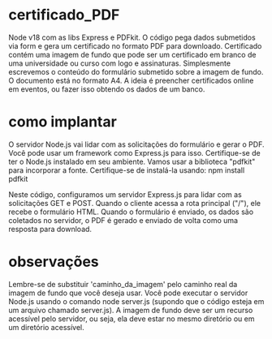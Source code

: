 # certificado_PDF
Node v18 com as libs Express e PDFkit.
O código pega dados submetidos via form e gera um certificado no formato PDF para downloado.
Certificado contém uma imagem de fundo que pode ser um certificado em branco de uma universidade ou curso com logo e assinaturas.
Simplesmente escrevemos o conteúdo do formulário submetido sobre a imagem de fundo. O documento está no formato A4.
A ideia é preencher certificados online em eventos, ou fazer isso obtendo os dados de um banco.

# como implantar
O servidor Node.js vai lidar com as solicitações do formulário e gerar o PDF. Você pode usar um framework como Express.js para isso. Certifique-se de ter o Node.js instalado em seu ambiente. Vamos usar a biblioteca "pdfkit" para incorporar a fonte. Certifique-se de instalá-la usando: npm install pdfkit

Neste código, configuramos um servidor Express.js para lidar com as solicitações GET e POST. Quando o cliente acessa a rota principal ("/"), ele recebe o formulário HTML. Quando o formulário é enviado, os dados são coletados no servidor, o PDF é gerado e enviado de volta como uma resposta para download.

# observações
Lembre-se de substituir 'caminho_da_imagem' pelo caminho real da imagem de fundo que você deseja usar.
Você pode executar o servidor Node.js usando o comando node server.js (supondo que o código esteja em um arquivo chamado server.js).
A imagem de fundo deve ser um recurso acessível pelo servidor, ou seja, ela deve estar no mesmo diretório ou em um diretório acessível.

